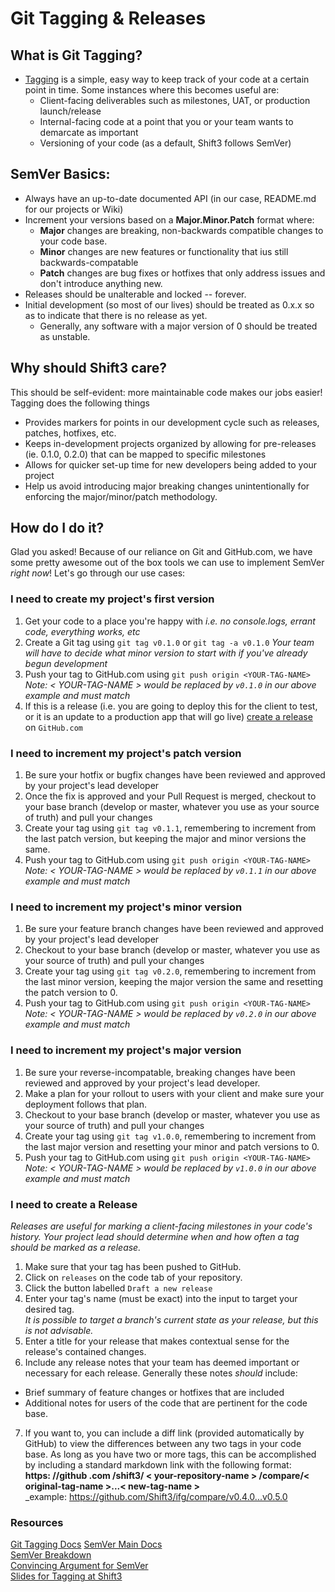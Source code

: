 # Git Tagging & Releases

## What is Git Tagging?

  * [Tagging](https://git-scm.com/book/en/v2/Git-Basics-Tagging) is a simple, easy way to keep track of your code at a certain point in time. Some instances where this becomes useful are:
    * Client-facing deliverables such as milestones, UAT, or production launch/release
    * Internal-facing code at a point that you or your team wants to demarcate as important
    * Versioning of your code (as a default, Shift3 follows SemVer)

## SemVer Basics:
  * Always have an up-to-date documented API (in our case, README.md for our projects or Wiki)
  * Increment your versions based on a **Major.Minor.Patch** format where:
    * **Major** changes are breaking, non-backwards compatible changes to your code base.
    * **Minor** changes are new features or functionality that ius still backwards-compatable
    * **Patch** changes are bug fixes or hotfixes that only address issues and don't introduce anything new.
  * Releases should be unalterable and locked -- forever.
  * Initial development (so most of our lives) should be treated as 0.x.x so as to indicate that there is no release as yet.
    * Generally, any software with a major version of 0 should be treated as unstable.

## Why should Shift3 care?

This should be self-evident: more maintainable code makes our jobs easier! Tagging does the following things  
  * Provides markers for points in our development cycle such as releases, patches, hotfixes, etc.
  * Keeps in-development projects organized by allowing for pre-releases (ie. 0.1.0, 0.2.0) that can be mapped to specific milestones
  * Allows for quicker set-up time for new developers being added to your project
  * Help us avoid introducing major breaking changes unintentionally for enforcing the major/minor/patch methodology.  

## How do I do it?  

Glad you asked! Because of our reliance on Git and GitHub.com, we have some pretty awesome out of the box tools we can use to implement SemVer *right now*!
  Let's go through our use cases:

### I need to create my project's first version
  1. Get your code to a place you're happy with
    *i.e. no console.logs, errant code, everything works, etc*
  2. Create a Git tag using `git tag v0.1.0` or `git tag -a v0.1.0`
    *Your team will have to decide what minor version to start with if you've already begun development*
  3. Push your tag to GitHub.com using `git push origin <YOUR-TAG-NAME>`
    *Note: < YOUR-TAG-NAME > would be replaced by `v0.1.0` in our above example and _must_ match*
  4. If this is a release (i.e. you are going to deploy this for the client to test, or it is an update to a production app that will go live) [create a release](https://help.github.com/en/articles/creating-releases) on `GitHub.com`

### I need to increment my project's patch version
  1. Be sure your hotfix or bugfix changes have been reviewed and approved by your project's lead developer
  2. Once the fix is approved and your Pull Request is merged, checkout to your base branch (develop or master, whatever you use as your source of truth) and pull your changes
  3. Create your tag using `git tag v0.1.1`, remembering to increment from the last patch version, but keeping the major and minor versions the same.
  4. Push your tag to GitHub.com using `git push origin <YOUR-TAG-NAME>`
    *Note: < YOUR-TAG-NAME > would be replaced by `v0.1.1` in our above example and _must_ match*

### I need to increment my project's minor version
  1. Be sure your feature branch changes have been reviewed and approved by your project's lead developer
  2. Checkout to your base branch (develop or master, whatever you use as your source of truth) and pull your changes
  3. Create your tag using `git tag v0.2.0`, remembering to increment from the last minor version, keeping the major version the same and resetting the patch version to 0.
  4. Push your tag to GitHub.com using `git push origin <YOUR-TAG-NAME>`
    *Note: < YOUR-TAG-NAME > would be replaced by `v0.2.0` in our above example and _must_ match*

### I need to increment my project's major version
  1. Be sure your reverse-incompatable, breaking changes have been reviewed and approved by your project's lead developer.
  2. Make a plan for your rollout to users with your client and make sure your deployment follows that plan.
  3. Checkout to your base branch (develop or master, whatever you use as your source of truth) and pull your changes
  4. Create your tag using `git tag v1.0.0`, remembering to increment from the last major version and resetting your minor and patch versions to 0.
  5. Push your tag to GitHub.com using `git push origin <YOUR-TAG-NAME>`
    *Note: < YOUR-TAG-NAME > would be replaced by `v1.0.0` in our above example and _must_ match*

### I need to create a Release  
  *Releases are useful for marking a client-facing milestones in your code's history. Your project lead should determine when and how often a tag should be marked as a release.*
  1. Make sure that your tag has been pushed to GitHub.
  2. Click on `releases` on the code tab of your repository.
  3. Click the button labelled `Draft a new release`
  4. Enter your tag's name (must be exact) into the input to target your desired tag.  
    *It is possible to target a branch's current state as your release, but this is _not_ advisable.*
  5. Enter a title for your release that makes contextual sense for the release's contained changes.
  6. Include any release notes that your team has deemed important or necessary for each release. Generally these notes _should_ include:
  * Brief summary of feature changes or hotfixes that are included
  * Additional notes for users of the code that are pertinent for the code base.
  7. If you want to, you can include a diff link (provided automatically by GitHub) to view the differences between any two tags in your code base. As long as you have two or more tags, this can be accomplished by including a standard markdown link with the following format:  
    **https: //github .com /shift3/ < your-repository-name > /compare/< original-tag-name >...< new-tag-name >**  
    _example: https://github.com/Shift3/ifg/compare/v0.4.0...v0.5.0

### Resources
[Git Tagging Docs](https://git-scm.com/book/en/v2/Git-Basics-Tagging)
[SemVer Main Docs](https://semver.org/)  
[SemVer Breakdown](https://www.jvandemo.com/a-simple-guide-to-semantic-versioning/)  
[Convincing Argument for SemVer](https://www.sitepoint.com/semantic-versioning-why-you-should-using/)  
[Slides for Tagging at Shift3](https://docs.google.com/presentation/d/1mZ35fZ7GhIBcCAPzeAXXAprcQZUv4WL-BELp9tEsFE8/edit?usp=sharing)  

